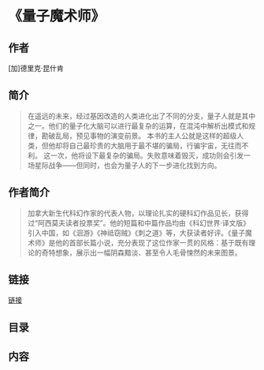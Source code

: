《量子魔术师》
=======================

## 作者
  [加]德里克·昆什肯 

## 简介
> 在遥远的未来，经过基因改造的人类进化出了不同的分支，量子人就是其中之一。他们的量子化大脑可以进行最复杂的运算，在混沌中解析出模式和规律，勘破乱局，预见事物的演变前景。
本书的主人公就是这样的超级人类，但他却将自己最珍贵的大脑用于最不堪的骗局，行骗宇宙，无往而不利。
这一次，他将设下最复杂的骗局。失败意味着毁灭，成功则会引发一场星际战争——但同时，也会为量子人的下一步进化找到方向。

## 作者简介
> 加拿大新生代科幻作家的代表人物，以理论扎实的硬科幻作品见长，获得过“阿西莫夫读者投票奖”。他的短篇和中篇作品均由《科幻世界·译文版》引入中国，如《洄游》《神祗窃贼》《刺之道》等，大获读者好评。《量子魔术师》是他的首部长篇小说，充分表现了这位作家一贯的风格：基于既有理论的奇特想象，展示出一幅阴森黯淡、甚至令人毛骨悚然的未来图景。

## 链接
[链接](https://book.douban.com/subject/30192878/)

## 目录

## 内容
